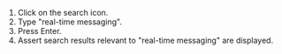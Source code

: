 1. Click on the search icon.
2. Type "real-time messaging".
3. Press Enter.
4. Assert search results relevant to "real-time messaging" are displayed.